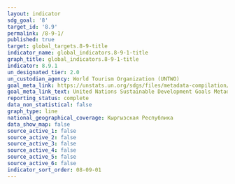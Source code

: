 ```yaml
---
layout: indicator
sdg_goal: '8'
target_id: '8.9'
permalink: /8-9-1/
published: true
target: global_targets.8-9-title
indicator_name: global_indicators.8-9-1-title
graph_title: global_indicators.8-9-1-title
indicator: 8.9.1
un_designated_tier: 2.0
un_custodian_agency: World Tourism Organization (UNTWO)
goal_meta_link: https://unstats.un.org/sdgs/files/metadata-compilation/Metadata-Goal-8.pdf
goal_meta_link_text: United Nations Sustainable Development Goals Metadata (PDF 526 KB)
reporting_status: complete
data_non_statistical: false
graph_type: line
national_geographical_coverage: Кыргызская Республика
data_show_map: false
source_active_1: false
source_active_2: false
source_active_3: false
source_active_4: false
source_active_5: false
source_active_6: false
indicator_sort_order: 08-09-01
---
```

